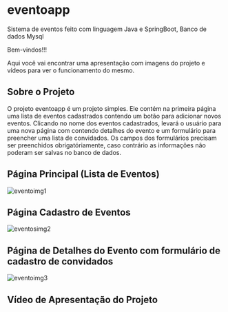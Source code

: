 # eventoapp
Sistema de eventos feito com linguagem Java e SpringBoot, Banco de dados Mysql


Bem-vindos!!!

Aqui você vai encontrar uma apresentação com imagens do projeto e vídeos para ver o funcionamento do mesmo. 

## Sobre o Projeto
O projeto eventoapp é um projeto simples. Ele contém  na primeira página uma lista de eventos cadastrados contendo um botão para adicionar novos eventos. Clicando no nome dos
eventos cadastrados, levará o usuário para uma nova página com contendo detalhes do evento e um formulário para preencher uma lista de convidados. Os campos dos formulários precisam
ser preenchidos obrigatóriamente, caso contrário as informações não poderam ser salvas no banco de dados. 

## Página Principal (Lista de Eventos)
![eventoimg1](https://user-images.githubusercontent.com/47039818/134826580-32cc8d9b-80f6-4b9b-94c5-4624c9d5f38a.png)

## Página Cadastro de Eventos
![eventosimg2](https://user-images.githubusercontent.com/47039818/134826679-75853d77-23a6-433f-8670-814d6977a223.png)

## Página de Detalhes do Evento com formulário de cadastro de convidados
![eventoimg3](https://user-images.githubusercontent.com/47039818/134826984-e21c6541-69da-46f1-8dd6-ac524e41585e.png)

## Vídeo de Apresentação do Projeto




